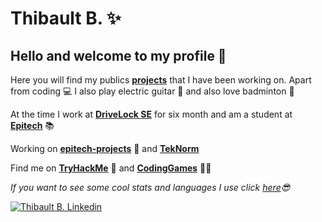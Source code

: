 
# Thibault B. ✨

## Hello and welcome to my profile 👋

Here you will find my publics **[projects](https://github.com/Thibb1?tab=repositories "Repositories")** that I have been working on. Apart from coding 💻 I also play electric guitar 🎸 and also love badminton 🏸

At the time I work at **[DriveLock SE](https://www.drivelock.com "DriveLock SE")** for six month and am a student at **[Epitech](https://www.epitech.eu "Epitech")** 📚

Working on **[epitech-projects](https://github.com/Thibb1/epitech-projects "Epitech Projets")** 🚩 and **[TekNorm](https://github.com/Thibb1/TekNorm "TekNorm")**

Find me on **[TryHackMe](https://www.tryhackme.com/p/Thibb1 "Thibb1")** 🔐
and **[CodingGames](https://www.codingame.com/profile/45b958910d398886366dd227ae6d29294267114 "Thibb1")** 👩‍💻

_If you want to see some cool stats and languages I use click [here](https://github.com/Thibb1/Thibb1/blob/main/stats.md "Stats")😎_

[![Thibault B. Linkedin](https://img.shields.io/badge/LinkedIn-0077B5?style=for-the-badge&logo=linkedin&logoColor=white "Thibault B. Linkedin")](https://www.linkedin.com/in/thibault-brumaire)
